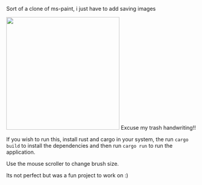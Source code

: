 Sort of a clone of ms-paint, i just have to add saving images

<img src="https://cdn.discordapp.com/attachments/844189298030673940/988854256633270272/unknown.png" style="width: 300px" />
Excuse my trash handwriting!! 
<imp src="https://cdn.discordapp.com/attachments/844189298030673940/988868334718185502/unknown.png" style="width: 300px" />

If you wish to run this, install rust and cargo in your system, the run `cargo build` to install the dependencies and then
run `cargo run` to run the application. 

Use the mouse scroller to change brush size. 

Its not perfect but was a fun project to work on :)